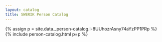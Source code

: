 ```yaml
---
layout: catalog
title: SWERIK Person Catalog
---
```

{% assign p = site.data._person-catalog.i-8UUhozrAsny74aYzPP1PRp %}
{% include person-catalog.html p=p %}

